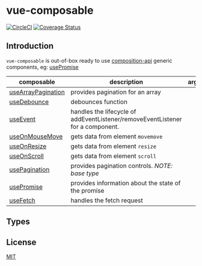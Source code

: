# vue-composable

[![CircleCI](https://circleci.com/gh/pikax/vue-composable.svg?style=svg)](https://circleci.com/gh/pikax/vue-composable)
[![Coverage Status](https://coveralls.io/repos/github/pikax/vue-composable/badge.svg?branch=master)](https://coveralls.io/github/pikax/vue-composable?branch=master)

## Introduction

`vue-composable` is out-of-box ready to use [composition-api](https://github.com/vuejs/composition-api) generic components, eg: [usePromise](src/promise.ts)


| composable | description | arguments | return |
|---|---|---|---|
| [useArrayPagination](src/arrayPagination.ts) | provides pagination for an array |  |  |
| [useDebounce](src/debounce.ts) | debounces function |  |  |
| [useEvent](src/event.ts) | handles the lifecycle of addEventListener/removeEventListener for a component. |  |  |
| [useOnMouseMove](src/onMouseMove.ts) | gets data from element `movemove` |  |  |
| [useOnResize](src/onResize.ts) | gets data from element `resize` |  |  |
| [useOnScroll](src/onScroll.ts) | gets data from element `scroll` |  |  |
| [usePagination](src/pagination.ts) | provides pagination controls. *NOTE: base type*  |  |  |
| [usePromise](src/promise.ts) | provides information about the state of the promise |  |  |
| [useFetch](src/fetch.ts) | handles the fetch request |  |  |


## Types




##  License

[MIT](http://opensource.org/licenses/MIT)
